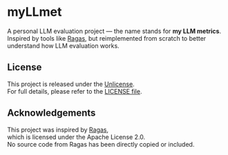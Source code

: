 # myLLmet

A personal LLM evaluation project — the name stands for **my LLM metrics**.  
Inspired by tools like [Ragas](https://github.com/explodinggradients/ragas), but reimplemented from scratch to better understand how LLM evaluation works.

## License

This project is released under the [Unlicense](https://unlicense.org/).  
For full details, please refer to the [LICENSE file](./LICENSE).

## Acknowledgements

This project was inspired by [Ragas](https://github.com/explodinggradients/ragas),  
which is licensed under the Apache License 2.0.  
No source code from Ragas has been directly copied or included.
